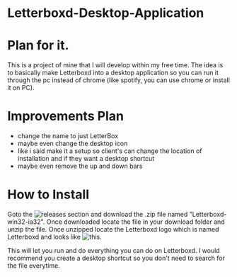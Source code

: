 # Letterboxd-Desktop-Application

# Plan for it.


This is a project of mine that I will develop within my free time. The idea is to basically make Letterboxd into a desktop application so you can run it through the pc instead of chrome (like spotify, you can use chrome or install it on PC). 



# Improvements Plan

- change the name to just LetterBox
- maybe even change the desktop icon
- like i said make it a setup so client's can change the location of installation and if they want a desktop shortcut
- maybe even remove the up and down bars

# How to Install
Goto the ![releases](https://github.com/Arrowerse2001/Letterboxd-Desktop-Application/releases) section and download the .zip file named "Letterboxd-win32-ia32". Once downloaded locate the file in your download folder and unzip the file. Once unzipped locate the Letterboxd logo which is named Letterboxd and looks like ![this.](https://media.discordapp.net/attachments/563348190687002624/563367494895796224/Annotation_2019-04-04_151708.jpg) 




This will let you run and do everything you can do on Letterboxd. I would recommend you create a desktop shortcut so you don't need to search for the file everytime. 

